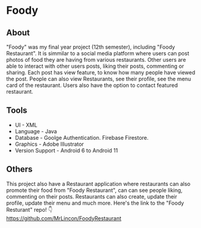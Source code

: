 # Foody

## About

"Foody" was my final year project (12th semester), including "Foody Restaurant". 
It is simmilar to a social media platform where users can post photos of food they are having from various restaurants.
Other users are able to interact with other users posts, liking their posts, commenting or sharing. Each post has view feature, 
to know how many people have viewed the post.
People can also view Restaurants, see their profile, see the menu card of the restaurant. Users also have the option to contact featured restaurant.

## Tools

- UI - XML
- Language - Java
- Database - Goolge Authentication. Firebase Firestore.
- Graphics - Adobe Illustrator
- Version Support - Android 6 to Android 11


## Others

This project also have a Restaurant application where restaurants can also promote their food from "Foody Restaurant", can can see people liking, commenting on their posts.
Restaurants can also create, update their profile, update their menu and much more.
Here's the link to the "Foody Resturant" repo! 👇 <br/>
https://github.com/MrLincon/FoodyRestaurant
